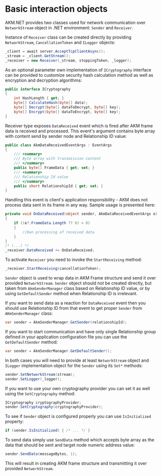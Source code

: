 # Basic interaction objects

AKM.NET provides two classes used for network communication over `NetworkStream`
object in .NET environment: `Sender` and `Receiver`.

Instance of `Receiver` class can be created directly by providing
`NetworkStream`, `CancellationToken` and `ILogger` objects:

```C#
_client = await server.AcceptTcpClientAsync();
_stream = _client.GetStream();
_receiver = new Receiver(_stream, stoppingToken, _logger);
```

As an optional parameter own implementation of `ICryptography` interface can be
provided to customize security hash calculation method as well as encryption and
decryption algorithms:

```C#
public interface ICryptography
{
    int HashLength { get; }
    byte[] CalculateHash(byte[] data);
    byte[] Decrypt(byte[] dataToDecrypt, byte[] key);
    byte[] Encrypt(byte[] dataToEncrypt, byte[] key);
}
```

Receiver type exposes `DataReceived` event which is fired after AKM frame data
is received and processed. This event's argument contains byte array with
content send by sender node and Relationship ID value:

```C#
public class AkmDataReceivedEventArgs : EventArgs
{
    /// <summary>
    /// Byte array with transmission content
    /// </summary>
    public byte[] FrameData { get; set; }
    /// <summary>
    /// Relationship Id value
    /// </summary>
    public short RelationshipId { get; set; }
}
```

Handling this event is client's application responsibility - AKM does not
process data sent in its frame in any way. Sample usage is presented here:

```C#
private void OnDataReceived(object sender, AkmDataReceivedEventArgs e)
{
    if ((e?.FrameData.Length ?? 0) > 0)
    {
        //Own processing of received data
    }
}
/* (...) */
_receiver.DataReceived += OnDataReceived;
```

To activate `Receiver` you need to invoke the `StartReceiving` method:

```C#
_receiver.StartReceiving(cancellationToken);
```

`Sender` object is used to wrap data in AKM Frame structure and send it over
provided `NetworkStream`. `Sender` object should not be created directly, but
taken from `AkmSenderManager` class based on Relationship ID value, or by using
`GetDefaultSender` method when Relationship ID is irrelevant.

If you want to send data as a reaction for `DataReceived` event then you should
use Relationship ID from that event to get proper `Sender` from
`AKmSenderManager` class:

```C#
var sender = AkmSenderManager.GetSender(relationshipId);
```

If you want to start communication and have only single Relationship group
defined in your application configuration file you can use the
`GetDefaultSender` method:

```C#
var sender = AkmSenderManager.GetDefaultSender();
```

In both cases you will need to provide at least `NetworkStream` object and
`ILogger` implementation object for the `Sender` using its `Set*` methods:

```C#
sender.SetNetworkStream(stream);
sender.SetLogger(_logger);
```

If you want to use your own cryptography provider you can set it as well using
the `SetCryptography` method:

```C#
ICryptography cryptographyProvider;
sender.SetCryptography(cryptographyProvider);
```

To see if `Sender` object is configured properly you can use `IsInitialized`
property:

```C#
if (sender.IsInitialized) { /* ... */ }
```

To send data simply use `SendData` method which accepts byte array as the data
that should be sent and target node numeric address value:

```C#
sender.SendData(messageBytes, 1);
```

This will result in creating AKM frame structure and transmitting it over
provided `NetworkStream`.
